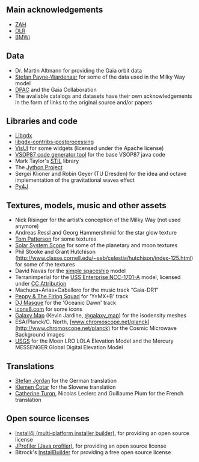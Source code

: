 ## Main acknowledgements

-  [ZAH](http://www.zah.uni-heidelberg.de/ari/)
-  [DLR](http://www.dlr.de/)
-  [BMWi](http://www.bmwi.de)

## Data

-  Dr. Martin Altmann for providing the Gaia orbit data
-  [Stefan Payne-Wardenaar](http://twitter.com/StefanPWinc) for some of the data used in the Milky Way model
-  [DPAC](https://www.cosmos.esa.int/web/gaia/dpac/consortium) and the Gaia Collaboration
-  The available catalogs and datasets have their own acknowledgements in the form of links to the original source and/or papers

## Libraries and code

-  [Libgdx](libgdx.badlogicgames.com)
-  [libgdx-contribs-postprocessing](https://github.com/manuelbua/libgdx-contribs/tree/master/postprocessing)
-  [VisUI](https://github.com/kotcrab/vis-editor/wiki/VisUI) for some widgets (licensed under the Apache license)
-  [VSOP87 code generator tool](http://neoprogrammics.com/vsop87/source_code_generator_tool/) for the base VSOP87 java code
-  Mark Taylor's [STIL](http://www.star.bristol.ac.uk/~mbt/stil/) library
-  The [Jython Project](http://www.jython.org/)
-  Sergei Klioner and Robin Geyer (TU Dresden) for the idea and octave implementation of the gravitational waves effect
-  [Py4J](https://www.py4j.org)


## Textures, models, music and other assets

-  Nick Risinger for the artist’s conception of the Milky Way (not used anymore)
-  Andreas Ressl and Georg Hammershmid for the star glow texture
-  [Tom Patterson](www.shadedrelief.com) for some textures
-  [Solar System Scope](http://www.solarsystemscope.com/) for some of the planetary and moon textures
-  Phil Stooke and Grant Hutchison (http://www.classe.cornell.edu/~seb/celestia/hutchison/index-125.html) for some of the textures
-  David Navas for the [simple spaceship](http://www.blendswap.com/user/DeNapes) model
-  Terranimperial for the [USS Enterprise NCC-1701-A](https://sketchfab.com/models/75156f5812e34342a3dd5c2ba394d4ed) model, licensed under [CC Attribution](http://creativecommons.org/licenses/by/4.0/)
-  Machuca+Arias+Caballero for the music track “Gaia-DR1”
-  [Peppy & The Firing Squad](http://sampleswap.org/artist/xnoybis#contact) for 'Y=MX+B' track
-  [DJ Masque](http://sampleswap.org/artist/djmasque) for the 'Oceanic Dawn' track
-  [icons8.com](https://icons8.com) for some icons
-  [Galaxy Map](http://galaxymap.org/) (Kevin Jardine, [@galaxy_map](https://twitter.com/galaxy_map)) for the isodensity meshes
-  ESA/Planck/C. North, [www.chromoscope.net/planck](http://www.chromoscope.net/planck) for the Cosmic Microwave Background images
-  [USGS](https://astrogeology.usgs.gov) for the Moon LRO LOLA Elevation Model and the Mercury MESSENGER Global Digital Elevation Model

## Translations

-  [Stefan Jordan](mailto:jordan@ari.uni-heidelberg.de) for the German translation
-  [Klemen Čotar](mailto:klemen.cotar@fmf.uni-lj.si) for the Slovene translation
-  [Catherine Turon](mailto:cacatherine.turon@obspm.fr), Nicolas Leclerc and Guillaume Plum for the French translation

## Open source licenses

-  [Install4j (multi-platform installer builder)](http://www.ej-technologies.com/products/install4j/overview.html), for providing an open source license
-  [JProfiler (Java profiler)](http://www.ej-technologies.com/products/jprofiler/overview.html), for providing an open source license
-  Bitrock's [InstallBuilder](http://installbuilder.bitrock.com/) for providing a free open source license

